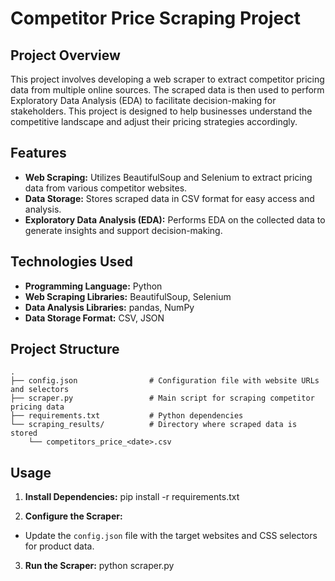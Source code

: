 # Competitor Price Scraping Project

## Project Overview

This project involves developing a web scraper to extract competitor pricing data from multiple online sources. The scraped data is then used to perform Exploratory Data Analysis (EDA) to facilitate decision-making for stakeholders. This project is designed to help businesses understand the competitive landscape and adjust their pricing strategies accordingly.

## Features

- **Web Scraping:** Utilizes BeautifulSoup and Selenium to extract pricing data from various competitor websites.
- **Data Storage:** Stores scraped data in CSV format for easy access and analysis.
- **Exploratory Data Analysis (EDA):** Performs EDA on the collected data to generate insights and support decision-making.

## Technologies Used

- **Programming Language:** Python
- **Web Scraping Libraries:** BeautifulSoup, Selenium
- **Data Analysis Libraries:** pandas, NumPy
- **Data Storage Format:** CSV, JSON

## Project Structure

```plaintext
.
├── config.json                # Configuration file with website URLs and selectors
├── scraper.py                 # Main script for scraping competitor pricing data
├── requirements.txt           # Python dependencies
└── scraping_results/          # Directory where scraped data is stored
    └── competitors_price_<date>.csv
```

## Usage

1. **Install Dependencies:**
pip install -r requirements.txt

2. **Configure the Scraper:**
- Update the `config.json` file with the target websites and CSS selectors for product data.

3. **Run the Scraper:**
python scraper.py

